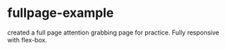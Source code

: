 # fullpage-example
created a full page attention grabbing page for practice. Fully responsive with flex-box. 
